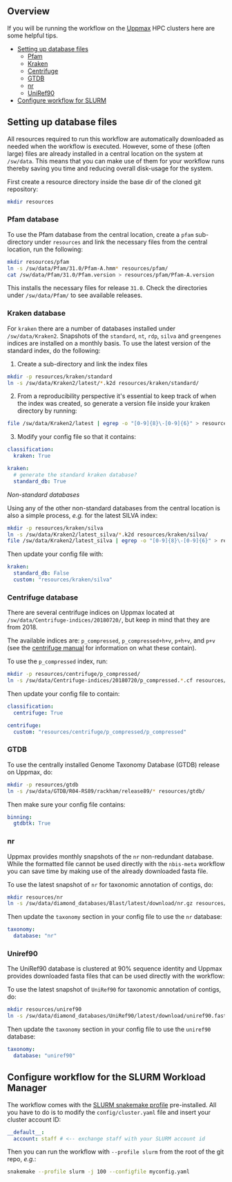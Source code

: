 ## Overview
If you will be running the workflow on the [Uppmax](https://uppmax.uu.se/) HPC clusters here are some helpful tips.

- [Setting up database files](#setting-up-database-files)
  - [Pfam](#pfam-database)
  - [Kraken](#kraken-database)
  - [Centrifuge](#centrifuge-database)
  - [GTDB](#gtdb)
  - [nr](#nr)
  - [UniRef90](#uniref90)
- [Configure workflow for SLURM](#Configure-workflow-for-the-slurm-workload-manager)

## Setting up database files
All resources required to run this workflow are automatically downloaded as needed when the workflow is executed. However, some of these (often large) files are already installed in a central location on the system at `/sw/data`. This means that you can make use of them for your workflow runs thereby saving you time and reducing overall disk-usage for the system.

First create a resource directory inside the base dir of the cloned git repository:
```bash
mkdir resources
```

### Pfam database

To use the Pfam database from the central location, create a `pfam` sub-directory under `resources` and link the necessary files from the central location, run the following:
```bash
mkdir resources/pfam
ln -s /sw/data/Pfam/31.0/Pfam-A.hmm* resources/pfam/
cat /sw/data/Pfam/31.0/Pfam.version > resources/pfam/Pfam-A.version
```

This installs the necessary files for release `31.0`. Check the directories under `/sw/data/Pfam/` to see available releases.

### Kraken database

For `kraken` there are a number of databases installed under `/sw/data/Kraken2`. Snapshots of the `standard`, `nt`, `rdp`, `silva` and `greengenes` indices are installed on a monthly basis. To use the latest version of the standard index, do the following:

1. Create a sub-directory and link the index files

```bash
mkdir -p resources/kraken/standard
ln -s /sw/data/Kraken2/latest/*.k2d resources/kraken/standard/
```

2. From a reproducibility perspective it's essential to keep track of when the index was created, so generate a version file inside your kraken directory by running:
```bash
file /sw/data/Kraken2/latest | egrep -o "[0-9]{8}\-[0-9]{6}" > resources/kraken/standard/kraken.version
```

3. Modify your config file so that it contains:

```yaml
classification:
  kraken: True

kraken:
  # generate the standard kraken database?
  standard_db: True
```

_Non-standard databases_

Using any of the other non-standard databases from the central location is also a simple process, _e.g._ for the latest SILVA index:

```bash
mkdir -p resources/kraken/silva
ln -s /sw/data/Kraken2/latest_silva/*.k2d resources/kraken/silva/
file /sw/data/Kraken2/latest_silva | egrep -o "[0-9]{8}\-[0-9]{6}" > resources/kraken/silva/kraken.version
```

Then update your config file with: 

```yaml
kraken:
  standard_db: False
  custom: "resources/kraken/silva"
```

### Centrifuge database

There are several centrifuge indices on Uppmax located at `/sw/data/Centrifuge-indices/20180720/`, but keep in mind that they are from 2018.

The available indices are: `p_compressed`, `p_compressed+h+v`, `p+h+v`, and `p+v` (see the [centrifuge manual](https://ccb.jhu.edu/software/centrifuge/manual.shtml) for information on what these contain).

To use the `p_compressed` index, run:

```bash
mkdir -p resources/centrifuge/p_compressed/
ln -s /sw/data/Centrifuge-indices/20180720/p_compressed.*.cf resources/centrifuge/p_compressed/
```
Then update your config file to contain:
```yaml
classification:
  centrifuge: True

centrifuge:
  custom: "resources/centrifuge/p_compressed/p_compressed"
```

### GTDB

To use the centrally installed Genome Taxonomy Database (GTDB) release on Uppmax, do:

```bash
mkdir -p resources/gtdb
ln -s /sw/data/GTDB/R04-RS89/rackham/release89/* resources/gtdb/
```

Then make sure your config file contains:
```yaml
binning:
  gtdbtk: True
```

### nr
Uppmax provides monthly snapshots of the `nr` non-redundant database. While the formatted file cannot be used directly with the `nbis-meta` workflow you can save time by making use of the already downloaded fasta file.

To use the latest snapshot of `nr` for taxonomic annotation of contigs, do:
```bash
mkdir resources/nr
ln -s /sw/data/diamond_databases/Blast/latest/download/nr.gz resources/nr/nr.fasta.gz
```

Then update the `taxonomy` section in your config file to use the `nr` database:
```yaml
taxonomy:
  database: "nr"
```

### Uniref90
The UniRef90 database is clustered at 90% sequence identity and Uppmax provides downloaded fasta files that can be used directly with the workflow:

To use the latest snapshot of `UniRef90` for taxonomic annotation of contigs, do:
```bash
mkdir resources/uniref90
ln -s /sw/data/diamond_databases/UniRef90/latest/download/uniref90.fasta.gz resources/uniref90/uniref90.fasta.gz
```

Then update the `taxonomy` section in your config file to use the `uniref90` database:
```yaml
taxonomy:
  database: "uniref90"
```

## Configure workflow for the SLURM Workload Manager

The workflow comes with the [SLURM snakemake profile](https://github.com/Snakemake-Profiles/slurm) pre-installed. All you have to do is to modify the `config/cluster.yaml` file and insert your cluster account ID:

```yaml
__default__:
  account: staff # <-- exchange staff with your SLURM account id
```

Then you can run the workflow with `--profile slurm` from the root of the git repo, _e.g._:

```bash
snakemake --profile slurm -j 100 --configfile myconfig.yaml
```